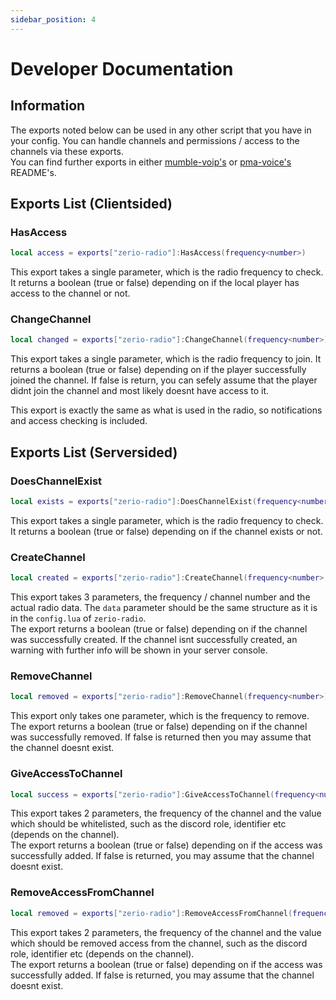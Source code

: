 ```yaml
---
sidebar_position: 4
---
```


# Developer Documentation

## Information

The exports noted below can be used in any other script that you have in your config. You can handle channels and permissions / access to the channels via these exports.\
You can find further exports in either [mumble-voip's](https://github.com/FrazzIe/mumble-voip-fivem#exports) or [pma-voice's](https://github.com/AvarianKnight/pma-voice#exports) README's.

## Exports List (Clientsided)

### HasAccess

```lua
local access = exports["zerio-radio"]:HasAccess(frequency<number>)
```

This export takes a single parameter, which is the radio frequency to check. It returns a boolean (true or false) depending on if the local player has access to the channel or not.

### ChangeChannel

```lua
local changed = exports["zerio-radio"]:ChangeChannel(frequency<number>)
```

This export takes a single parameter, which is the radio frequency to join. It returns a boolean (true or false) depending on if the player successfully joined the channel. If false is return, you can sefely assume that the player didnt join the channel and most likely doesnt have access to it.

This export is exactly the same as what is used in the radio, so notifications and access checking is included.

## Exports List (Serversided)

### DoesChannelExist

```lua
local exists = exports["zerio-radio"]:DoesChannelExist(frequency<number>)
```

This export takes a single parameter, which is the radio frequency to check. It returns a boolean (true or false) depending on if the channel exists or not.

### CreateChannel

```lua
local created = exports["zerio-radio"]:CreateChannel(frequency<number>, data<table>)
```

This export takes 3 parameters, the frequency / channel number and the actual radio data. The `data` parameter should be the same structure as it is in the `config.lua` of `zerio-radio`.\
The export returns a boolean (true or false) depending on if the channel was successfully created. If the channel isnt successfully created, an warning with further info will be shown in your server console.

### RemoveChannel

```lua
local removed = exports["zerio-radio"]:RemoveChannel(frequency<number>)
```

This export only takes one parameter, which is the frequency to remove.\
The export returns a boolean (true or false) depending on if the channel was successfully removed. If false is returned then you may assume that the channel doesnt exist.

### GiveAccessToChannel

```lua
local success = exports["zerio-radio"]:GiveAccessToChannel(frequency<number>, value<string>)
```

This export takes 2 parameters, the frequency of the channel and the value which should be whitelisted, such as the discord role, identifier etc (depends on the channel).\
The export returns a boolean (true or false) depending on if the access was successfully added. If false is returned, you may assume that the channel doesnt exist.

### RemoveAccessFromChannel

```lua
local removed = exports["zerio-radio"]:RemoveAccessFromChannel(frequency<number>, value<string>)
```

This export takes 2 parameters, the frequency of the channel and the value which should be removed access from the channel, such as the discord role, identifier etc (depends on the channel).\
The export returns a boolean (true or false) depending on if the access was successfully added. If false is returned, you may assume that the channel doesnt exist.
